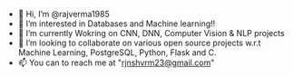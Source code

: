 - 👋 Hi, I’m @rajverma1985
- 👀 I’m interested in Databases and Machine learning!!
- 🌱 I’m currently Wokring on CNN, DNN, Computer Vision & NLP projects
- 💞️ I’m looking to collaborate on various open source projects w.r.t Machine Learning, PostgreSQL, Python, Flask and C.
- 📫 You can to reach me at "rjnshvrm23@gmail.com"

<!---
rajverma1985/rajverma1985 is a ✨ special ✨ repository because its `README.md` (this file) appears on your GitHub profile.
You can click the Preview link to take a look at your changes.
--->
